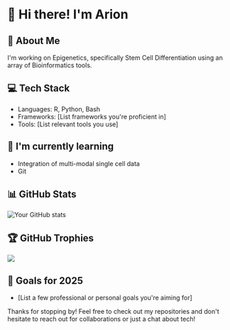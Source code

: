 # 👋 Hi there! I'm Arion

## 🚀 About Me
I'm working on Epigenetics, specifically Stem Cell Differentiation using an array of Bioinformatics tools.

## 💻 Tech Stack
- Languages: R, Python, Bash
- Frameworks: [List frameworks you're proficient in]
- Tools: [List relevant tools you use]


## 🌱 I'm currently learning
- Integration of multi-modal single cell data
- Git



## 📊 GitHub Stats
![Your GitHub stats](https://github-readme-stats.vercel.app/api?username=YourGitHubUsername&show_icons=true&theme=radical)

## 🏆 GitHub Trophies
![](https://github-profile-trophy.vercel.app/?username=YourGitHubUsername&theme=radical&no-frame=false&no-bg=true&margin-w=4)

## 🎯 Goals for 2025
- [List a few professional or personal goals you're aiming for]

Thanks for stopping by! Feel free to check out my repositories and don't hesitate to reach out for collaborations or just a chat about tech!

